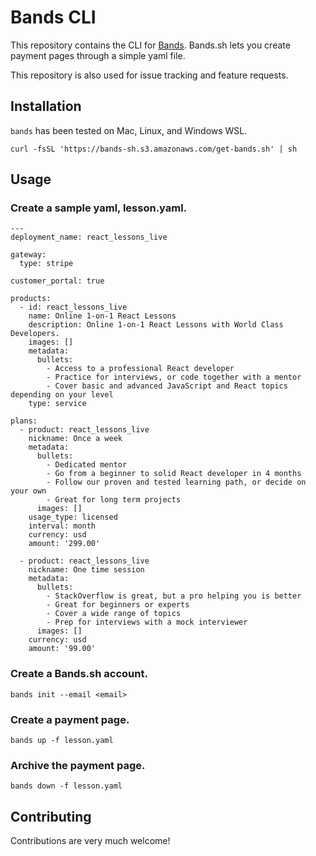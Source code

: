 # Bands CLI

This repository contains the CLI for [Bands](https://bands.sh).
Bands.sh lets you create payment pages through a simple yaml file.

This repository is also used for issue tracking and feature requests.

## Installation

`bands` has been tested on Mac, Linux, and Windows WSL.

```shell
curl -fsSL 'https://bands-sh.s3.amazonaws.com/get-bands.sh' | sh
```

## Usage

### Create a sample yaml, lesson.yaml.

```
---
deployment_name: react_lessons_live

gateway:
  type: stripe

customer_portal: true

products:
  - id: react_lessons_live
    name: Online 1-on-1 React Lessons
    description: Online 1-on-1 React Lessons with World Class Developers. 
    images: []
    metadata:
      bullets:
        - Access to a professional React developer
        - Practice for interviews, or code together with a mentor
        - Cover basic and advanced JavaScript and React topics depending on your level
    type: service

plans:
  - product: react_lessons_live
    nickname: Once a week
    metadata:
      bullets:
        - Dedicated mentor
        - Go from a beginner to solid React developer in 4 months
        - Follow our proven and tested learning path, or decide on your own
        - Great for long term projects
      images: []
    usage_type: licensed
    interval: month
    currency: usd
    amount: '299.00'

  - product: react_lessons_live
    nickname: One time session
    metadata:
      bullets:
        - StackOverflow is great, but a pro helping you is better
        - Great for beginners or experts
        - Cover a wide range of topics
        - Prep for interviews with a mock interviewer
      images: []
    currency: usd
    amount: '99.00'
```

### Create a Bands.sh account.

`bands init --email <email>`

### Create a payment page.

`bands up -f lesson.yaml`

### Archive the payment page.

`bands down -f lesson.yaml`

## Contributing

Contributions are very much welcome!

